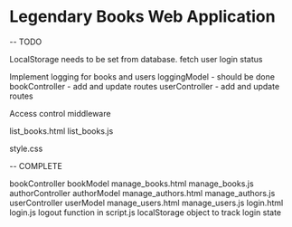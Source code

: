 # Legendary Books Web Application

-- TODO

LocalStorage needs to be set from database. fetch user login status

Implement logging for books and users
loggingModel - should be done
bookController - add and update routes
userController - add and update routes

Access control middleware

list_books.html
list_books.js

style.css


-- COMPLETE

bookController
bookModel
manage_books.html
manage_books.js
authorController
authorModel
manage_authors.html
manage_authors.js
userController
userModel
manage_users.html
manage_users.js
login.html
login.js
logout function in script.js
localStorage object to track login state